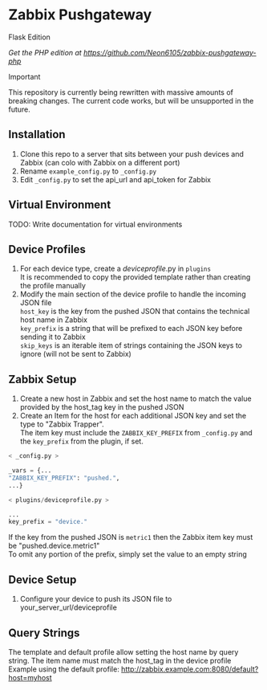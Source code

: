 # Zabbix Pushgateway
Flask Edition

_Get the PHP edition at https://github.com/Neon6105/zabbix-pushgateway-php_

> [!IMPORTANT]  
> This repository is currently being rewritten with massive amounts of breaking changes. The current code works, but will be unsupported in the future.

## Installation
1. Clone this repo to a server that sits between your push devices and Zabbix (can colo with Zabbix on a different port)  
1. Rename `example_config.py` to `_config.py`  
1. Edit `_config.py` to set the api_url and api_token for Zabbix

## Virtual Environment
TODO: Write documentation for virtual environments  

## Device Profiles
1. For each device type, create a _deviceprofile_.py in `plugins`  
   It is recommended to copy the provided template rather than creating the profile manually  
1. Modify the main section of the device profile to handle the incoming JSON file  
`host_key` is the key from the pushed JSON that contains the technical host name in Zabbix  
`key_prefix` is a string that will be prefixed to each JSON key before sending it to Zabbix  
`skip_keys` is an iterable item of strings containing the JSON keys to ignore (will not be sent to Zabbix)  

## Zabbix Setup
1. Create a new host in Zabbix and set the host name to match the value provided by the host_tag key in the pushed JSON  
1. Create an Item for the host for each additional JSON key and set the type to "Zabbix Trapper".  
The item key must include the `ZABBIX_KEY_PREFIX` from `_config.py` and the `key_prefix` from the plugin, if set.  
```python
< _config.py >

_vars = {...
"ZABBIX_KEY_PREFIX": "pushed.",
...}
```
```python
< plugins/deviceprofile.py >

...
key_prefix = "device."
```
If the key from the pushed JSON is `metric1` then the Zabbix item key must be "pushed.device.metric1"  
To omit any portion of the prefix, simply set the value to an empty string  

## Device Setup
1. Configure your device to push its JSON file to your_server_url/deviceprofile

## Query Strings
The template and default profile allow setting the host name by query string. The item name must match the host_tag in the device profile  
Example using the default profile: http://zabbix.example.com:8080/default?host=myhost
